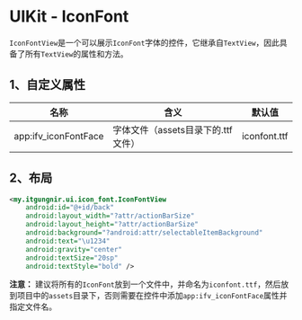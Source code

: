 # UIKit - IconFont

`IconFontView`是一个可以展示`IconFont`字体的控件，它继承自`TextView`，因此具备了所有`TextView`的属性和方法。

## 1、自定义属性
|名称|含义|默认值|
|---|---|---|
|app:ifv_iconFontFace|字体文件（assets目录下的.ttf文件）|iconfont.ttf|

## 2、布局
```xml
<my.itgungnir.ui.icon_font.IconFontView
    android:id="@+id/back"
    android:layout_width="?attr/actionBarSize"
    android:layout_height="?attr/actionBarSize"
    android:background="?android:attr/selectableItemBackground"
    android:text="\u1234"
    android:gravity="center"
    android:textSize="20sp"
    android:textStyle="bold" />
```
**注意：** 建议将所有的`IconFont`放到一个文件中，并命名为`iconfont.ttf`，然后放到项目中的`assets`目录下，否则需要在控件中添加`app:ifv_iconFontFace`属性并指定文件名。